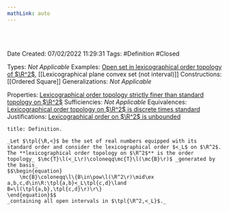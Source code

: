 ```yaml
---
mathLink: auto
---
```


<br />
<br />

Date Created: 07/02/2022 11:29:31
Tags: #Definition #Closed 

Types: _Not Applicable_
Examples: [Open set in lexicographical order topology of $\R^2$](Open%20set%20in%20lexicographical%20order%20topology%20of%20R2.md), [[Lexicographical plane convex set (not interval)]]
Constructions: [[Ordered Square]]
Generalizations: _Not Applicable_

Properties: [Lexicographical order topology strictly finer than standard topology on $\R^2$](Lexicographical%20order%20topology%20strictly%20finer%20than%20standard%20topology%20on%20R2.md)
Sufficiencies: _Not Applicable_
Equivalences: [Lexicographical order topology on $\R^2$ is discrete times standard](Lexicographical%20order%20topology%20on%20R2%20is%20discrete%20times%20standard.md)
Justifications: [Lexicographical order on $\R^2$ is unbounded](Lexicographical%20order%20on%20R2%20is%20unbounded.md)

``` ad-Definition
title: Definition.

_Let $\tpl{\R,<}$ be the set of real numbers equipped with its standard order and consider the lexicographical order $<_L$ on $\R^2$. The **lexicographical order topology on $\R^2$** is the order topology_ $\mc{T}\l(<_L\r)\coloneqq\mc{T}\l(\mc{B}\r)$ _generated by the basis_
$$\begin{equation}
    \mc{B}\coloneqq\l\{B\in\pow\l(\R^2\r)\mid\ex a,b,c,d\in\R:\tpl{a,b}<_L\tpl{c,d}\land B=\l(\tpl{a,b},\tpl{c,d}\r)\r\}
\end{equation}$$
_containing all open intervals in $\tpl{\R^2,<_L}$._

```
